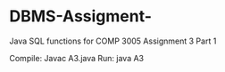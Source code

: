 # DBMS-Assigment-
Java SQL functions for COMP 3005 Assignment 3 Part 1

Compile: Javac A3.java
Run: java A3
